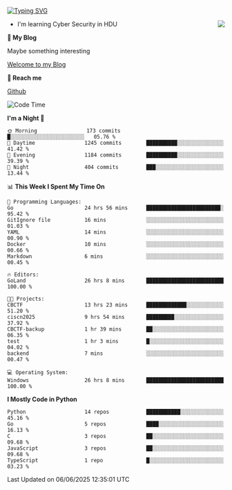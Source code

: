 [![Typing SVG](https://readme-typing-svg.herokuapp.com?font=Fira+Code&pause=1000&random=false&width=450&height=60&lines=Hello+%F0%9F%91%8B%F0%9F%8F%BB;I'm+JBNRZ)](https://git.io/typing-svg)

<a href="#">
  <img align="right" src="https://github-readme-stats.vercel.app/api?username=JBNRZ&show_icons=true&bg_color=15,f2f7fd,E0EAFC" />
</a>

- I'm learning Cyber Security in HDU

 **🌱 My Blog**

Maybe something interesting

[Welcome to my Blog](https://jbnrz.com.cn/)

 **💬 Reach me** 

[Github](https://github.com/JBNRZ)


<!--START_SECTION:waka-->
![Code Time](http://img.shields.io/badge/Code%20Time-1%2C231%20hrs%2040%20mins-blue)

**I'm a Night 🦉** 

```text
🌞 Morning                173 commits         █░░░░░░░░░░░░░░░░░░░░░░░░   05.76 % 
🌆 Daytime                1245 commits        ██████████░░░░░░░░░░░░░░░   41.42 % 
🌃 Evening                1184 commits        ██████████░░░░░░░░░░░░░░░   39.39 % 
🌙 Night                  404 commits         ███░░░░░░░░░░░░░░░░░░░░░░   13.44 % 
```


📊 **This Week I Spent My Time On** 

```text
💬 Programming Languages: 
Go                       24 hrs 56 mins      ████████████████████████░   95.42 % 
GitIgnore file           16 mins             ░░░░░░░░░░░░░░░░░░░░░░░░░   01.03 % 
YAML                     14 mins             ░░░░░░░░░░░░░░░░░░░░░░░░░   00.90 % 
Docker                   10 mins             ░░░░░░░░░░░░░░░░░░░░░░░░░   00.66 % 
Markdown                 6 mins              ░░░░░░░░░░░░░░░░░░░░░░░░░   00.45 % 

🔥 Editors: 
GoLand                   26 hrs 8 mins       █████████████████████████   100.00 % 

🐱‍💻 Projects: 
CBCTF                    13 hrs 23 mins      █████████████░░░░░░░░░░░░   51.20 % 
ciscn2025                9 hrs 54 mins       █████████░░░░░░░░░░░░░░░░   37.92 % 
CBCTF-backup             1 hr 39 mins        ██░░░░░░░░░░░░░░░░░░░░░░░   06.35 % 
test                     1 hr 3 mins         █░░░░░░░░░░░░░░░░░░░░░░░░   04.02 % 
backend                  7 mins              ░░░░░░░░░░░░░░░░░░░░░░░░░   00.47 % 

💻 Operating System: 
Windows                  26 hrs 8 mins       █████████████████████████   100.00 % 
```

**I Mostly Code in Python** 

```text
Python                   14 repos            ███████████░░░░░░░░░░░░░░   45.16 % 
Go                       5 repos             ████░░░░░░░░░░░░░░░░░░░░░   16.13 % 
C                        3 repos             ██░░░░░░░░░░░░░░░░░░░░░░░   09.68 % 
JavaScript               3 repos             ██░░░░░░░░░░░░░░░░░░░░░░░   09.68 % 
TypeScript               1 repo              █░░░░░░░░░░░░░░░░░░░░░░░░   03.23 % 
```




 Last Updated on 06/06/2025 12:35:01 UTC
<!--END_SECTION:waka-->
